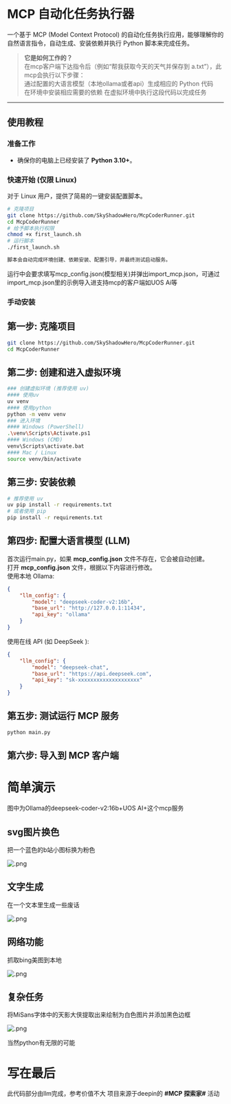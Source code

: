 # MCP 自动化任务执行器

一个基于 MCP (Model Context Protocol) 的自动化任务执行应用，能够理解你的自然语言指令，自动生成、安装依赖并执行 Python 脚本来完成任务。

> **它是如何工作的？**  
在mcp客户端下达指令后（例如“帮我获取今天的天气并保存到 a.txt”），此mcp会执行以下步骤：  
通过配置的大语言模型（本地ollama或者api）生成相应的 Python 代码  
在环境中安装相应需要的依赖 
在虚拟环境中执行这段代码以完成任务 

---

## 使用教程

### 准备工作

*   确保你的电脑上已经安装了 **Python 3.10+**。

### 快速开始 (仅限 Linux)

对于 Linux 用户，提供了简易的一键安装配置脚本。

```bash
# 克隆项目
git clone https://github.com/SkyShadowHero/McpCoderRunner.git
cd McpCoderRunner
# 给予脚本执行权限
chmod +x first_launch.sh
# 运行脚本
./first_launch.sh

脚本会自动完成环境创建、依赖安装、配置引导，并最终测试启动服务。
```
运行中会要求填写mcp_config.json(模型相关)并弹出import_mcp.json，可通过import_mcp.json里的示例导入进支持mcp的客户端如UOS Ai等

### 手动安装

## 第一步: 克隆项目

```Bash
git clone https://github.com/SkyShadowHero/McpCoderRunner.git
cd McpCoderRunner
```
## 第二步: 创建和进入虚拟环境
```Bash
### 创建虚拟环境 (推荐使用 uv)
#### 使用uv
uv venv
#### 使用python
python -m venv venv
### 进入环境
#### Windows (PowerShell)
.\venv\Scripts\Activate.ps1
#### Windows (CMD)
venv\Scripts\activate.bat
#### Mac / Linux
source venv/bin/activate
```
## 第三步: 安装依赖

```Bash
# 推荐使用 uv
uv pip install -r requirements.txt
# 或者使用 pip
pip install -r requirements.txt
```

## 第四步: 配置大语言模型 (LLM)

首次运行main.py，如果 **mcp_config.json** 文件不存在，它会被自动创建。  
打开 **mcp_config.json** 文件，根据以下内容进行修改。  
使用本地 Ollama:

```JSON
{
    "llm_config": {
        "model": "deepseek-coder-v2:16b",
        "base_url": "http://127.0.0.1:11434",
        "api_key": "ollama"
    }
}
```

使用在线 API (如 DeepSeek ):

```JSON
{
    "llm_config": {
        "model": "deepseek-chat",
        "base_url": "https://api.deepseek.com",
        "api_key": "sk-xxxxxxxxxxxxxxxxxxxx"
    }
}
```
## 第五步: 测试运行 MCP 服务
```Bash
python main.py
```

## 第六步: 导入到 MCP 客户端


# 简单演示

图中为Ollama的deepseek-coder-v2:16b+UOS AI+这个mcp服务

## svg图片换色

把一个蓝色的b站小图标换为粉色

![.png](https://s2.loli.net/2025/08/06/HBxj9Kwy3WvbmOg.png)

## 文字生成

在一个文本里生成一些废话

![.png](https://s2.loli.net/2025/08/06/O9ELpVshiA8nmWv.png)

## 网络功能

抓取bing美图到本地

![.png](https://s2.loli.net/2025/08/06/gPcVODvZrYUsLRi.png)

## 复杂任务

将MiSans字体中的天影大侠提取出来绘制为白色图片并添加黑色边框

![.png](https://s2.loli.net/2025/08/06/oONgCixVzvScmql.png)

当然python有无限的可能

# 写在最后

此代码部分由llm完成，参考价值不大
项目来源于deepin的 **#MCP 探索家#** 活动
